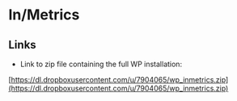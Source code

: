 # In/Metrics


## Links

- Link to zip file containing the full WP installation:

[https://dl.dropboxusercontent.com/u/7904065/wp_inmetrics.zip](https://dl.dropboxusercontent.com/u/7904065/wp_inmetrics.zip)
